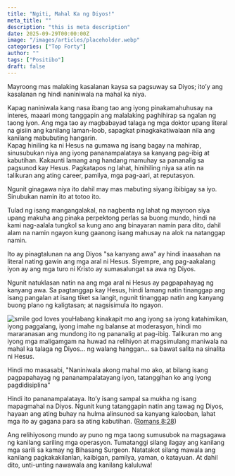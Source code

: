 ```yaml
---
title: "Ngiti, Mahal Ka ng Diyos!"
meta_title: ""
description: "this is meta description"
date: 2025-09-29T00:00:00Z
image: "/images/articles/placeholder.webp"
categories: ["Top Forty"]
author: ""
tags: ["Positibo"]
draft: false
---
```

Mayroong mas malaking kasalanan kaysa sa pagsuway sa Diyos; ito’y ang kasalanan ng hindi naniniwala na mahal ka niya.  
  
Kapag naniniwala kang nasa ibang tao ang iyong pinakamahuhusay na interes, maaari mong tanggapin ang malalaking paghihirap sa ngalan ng taong iyon. Ang mga tao ay magbabayad talaga ng mga doktor upang literal na gisiin ang kanilang laman-loob, sapagkat pinagkakatiwalaan nila ang kanilang mabubuting hangarin.  
Kapag hiniling ka ni Hesus na gumawa ng isang bagay na mahirap, sinusubukan niya ang iyong pananampalataya sa kanyang pag-ibig at kabutihan. Kakaunti lamang ang handang mamuhay sa pananalig sa pagsunod kay Hesus. Pagkatapos ng lahat, hinihiling niya sa atin na talikuran ang ating career, pamilya, mga pag-aari, at reputasyon.  
  
Ngunit ginagawa niya ito dahil may mas mabuting siyang ibibigay sa iyo. Sinubukan namin ito at totoo ito.  
  
Tulad ng isang mangangalakal, na nagbenta ng lahat ng mayroon siya upang makuha ang pinaka perpektong perlas sa buong mundo, hindi na kami nag-aalala tungkol sa kung ano ang binayaran namin para dito, dahil alam na namin ngayon kung gaanong isang mahusay na alok na natanggap namin.  
  
Ito ay pinagtalunan na ang Diyos "sa kanyang awa" ay hindi inaasahan na literal nating gawin ang mga aral ni Hesus. Siyempre, ang pag-aakalang iyon ay ang mga turo ni Kristo ay sumasalungat sa awa ng Diyos.  
  
Ngunit natuklasan natin na ang mga aral ni Hesus ay pagpapahayag ng kanyang awa. Sa pagtanggap kay Hesus, hindi lamang natin tinanggap ang isang pangalan at isang tiket sa langit, ngunit tinanggap natin ang kanyang buong plano ng kaligtasan; at nagsisimula ito ngayon.  
  

![smile god loves you](https://www.jesuschristians.com/images/Language_pics/Fillipino_pics/smile_god_loves_you.png)Habang kinakapit mo ang iyong sa iyong katahimikan, iyong paggalang, iyong imahe ng balanse at moderasyon, hindi mo mararanasan ang mundong ito ng pananalig at pag-ibig. Talikuran mo ang iyong mga maligamgam na huwad na relihiyon at magsimulang maniwala na mahal ka talaga ng Diyos... ng walang hanggan... sa bawat salita na sinalita ni Hesus.

  
Hindi mo masasabi, "Naniniwala akong mahal mo ako, at bilang isang pagpapahayag ng pananampalatayang iyon, tatanggihan ko ang iyong pagdidisiplina"  
  
Hindi ito pananampalataya. Ito’y isang sampal sa mukha ng isang mapagmahal na Diyos. Ngunit kung tatanggapin natin ang tawag ng Diyos, hayaan ang ating buhay na hulma alinsunod sa kanyang kalooban, lahat mga ito ay gagana para sa ating kabutihan. ([Romans 8:28](http://www.biblegateway.com/passage/index.php?search=Romans+8%3A28;&version=50;&interface=print "Read Romans 8:28"))  
  
Ang relihiyosong mundo ay puno ng mga taong sumusubok na magsagawa ng kanilang sariling mga operasyon. Tumatanggi silang ilagay ang kanilang mga sarili sa kamay ng Bihasang Surgeon. Natatakot silang mawala ang kanilang pagkakakilanlan, kaibigan, pamilya, yaman, o katayuan. At dahil dito, unti-unting nawawala ang kanilang kaluluwa!